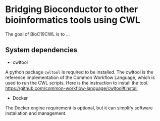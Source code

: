 # Bridging Bioconductor to other bioinformatics tools using CWL

The goal of BioC19CWL is to ...

## System dependencies

* cwltool

A python package `cwltool` is required to be installed. The cwltool is the reference implementation of the Common Workflow Language, which is used to run the CWL scripts. Here is the instruction to install the tool. <https://github.com/common-workflow-language/cwltool#install>

* Docker

The Docker engine requirement is optional, but it can simplify software installation and management.
